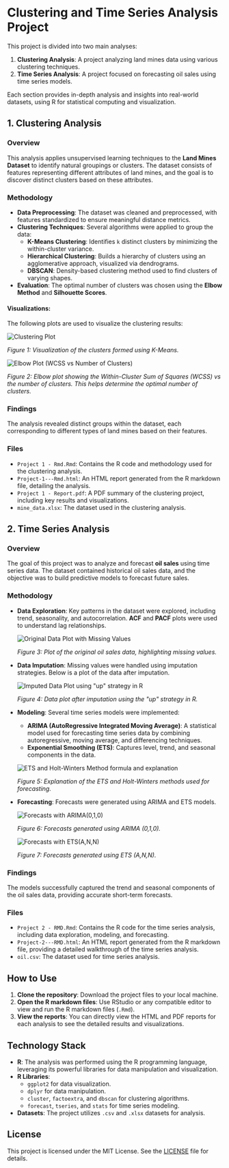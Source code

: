 # Clustering and Time Series Analysis Project

This project is divided into two main analyses:
1. **Clustering Analysis**: A project analyzing land mines data using various clustering techniques.
2. **Time Series Analysis**: A project focused on forecasting oil sales using time series models.

Each section provides in-depth analysis and insights into real-world datasets, using R for statistical computing and visualization.

## 1. Clustering Analysis

### Overview
This analysis applies unsupervised learning techniques to the **Land Mines Dataset** to identify natural groupings or clusters. The dataset consists of features representing different attributes of land mines, and the goal is to discover distinct clusters based on these attributes.

### Methodology
- **Data Preprocessing**: The dataset was cleaned and preprocessed, with features standardized to ensure meaningful distance metrics.
- **Clustering Techniques**: Several algorithms were applied to group the data:
  - **K-Means Clustering**: Identifies `k` distinct clusters by minimizing the within-cluster variance.
  - **Hierarchical Clustering**: Builds a hierarchy of clusters using an agglomerative approach, visualized via dendrograms.
  - **DBSCAN**: Density-based clustering method used to find clusters of varying shapes.
- **Evaluation**: The optimal number of clusters was chosen using the **Elbow Method** and **Silhouette Scores**.

#### Visualizations:
The following plots are used to visualize the clustering results:

![Clustering Plot](https://github.com/jayshrivastava0/Clustering-and-Time-Series-Analysis-Project/blob/main/Clustering%20Analysis/images/newplot%20(1).png)

*Figure 1: Visualization of the clusters formed using K-Means.*

![Elbow Plot (WCSS vs Number of Clusters)](https://github.com/jayshrivastava0/Clustering-and-Time-Series-Analysis-Project/blob/main/Clustering%20Analysis/images/newplot%20(2).png)

*Figure 2: Elbow plot showing the Within-Cluster Sum of Squares (WCSS) vs the number of clusters. This helps determine the optimal number of clusters.*

### Findings
The analysis revealed distinct groups within the dataset, each corresponding to different types of land mines based on their features.

### Files
- `Project 1 - Rmd.Rmd`: Contains the R code and methodology used for the clustering analysis.
- `Project-1---Rmd.html`: An HTML report generated from the R markdown file, detailing the analysis.
- `Project 1 - Report.pdf`: A PDF summary of the clustering project, including key results and visualizations.
- `mine_data.xlsx`: The dataset used in the clustering analysis.

## 2. Time Series Analysis

### Overview
The goal of this project was to analyze and forecast **oil sales** using time series data. The dataset contained historical oil sales data, and the objective was to build predictive models to forecast future sales.

### Methodology
- **Data Exploration**: Key patterns in the dataset were explored, including trend, seasonality, and autocorrelation. **ACF** and **PACF** plots were used to understand lag relationships.
  
  ![Original Data Plot with Missing Values](https://github.com/jayshrivastava0/Clustering-and-Time-Series-Analysis-Project/blob/main/Time%20Series%20Analysis/images/newplot%20(3).png)

  *Figure 3: Plot of the original oil sales data, highlighting missing values.*

- **Data Imputation**: Missing values were handled using imputation strategies. Below is a plot of the data after imputation.
  
  ![Imputed Data Plot using "up" strategy in R](https://github.com/jayshrivastava0/Clustering-and-Time-Series-Analysis-Project/blob/main/Time%20Series%20Analysis/images/newplot%20(4).png)

  *Figure 4: Data plot after imputation using the "up" strategy in R.*

- **Modeling**: Several time series models were implemented:
  - **ARIMA (AutoRegressive Integrated Moving Average)**: A statistical model used for forecasting time series data by combining autoregressive, moving average, and differencing techniques.
  - **Exponential Smoothing (ETS)**: Captures level, trend, and seasonal components in the data.
  
  ![ETS and Holt-Winters Method formula and explanation](https://github.com/jayshrivastava0/Clustering-and-Time-Series-Analysis-Project/blob/main/Time%20Series%20Analysis/images/Screenshot%202024-10-16%20192328.png)

  *Figure 5: Explanation of the ETS and Holt-Winters methods used for forecasting.*

- **Forecasting**: Forecasts were generated using ARIMA and ETS models.
  
  ![Forecasts with ARIMA(0,1,0)](https://github.com/jayshrivastava0/Clustering-and-Time-Series-Analysis-Project/blob/main/Time%20Series%20Analysis/images/Screenshot%202024-10-16%20192403.png)

  *Figure 6: Forecasts generated using ARIMA (0,1,0).*
  
  ![Forecasts with ETS(A,N,N)](https://github.com/jayshrivastava0/Clustering-and-Time-Series-Analysis-Project/blob/main/Time%20Series%20Analysis/images/Screenshot%202024-10-16%20192435.png)

  *Figure 7: Forecasts generated using ETS (A,N,N).*

### Findings
The models successfully captured the trend and seasonal components of the oil sales data, providing accurate short-term forecasts.

### Files
- `Project 2 - RMD.Rmd`: Contains the R code for the time series analysis, including data exploration, modeling, and forecasting.
- `Project-2---RMD.html`: An HTML report generated from the R markdown file, providing a detailed walkthrough of the time series analysis.
- `oil.csv`: The dataset used for time series analysis.

## How to Use
1. **Clone the repository**: Download the project files to your local machine.
2. **Open the R markdown files**: Use RStudio or any compatible editor to view and run the R markdown files (`.Rmd`).
3. **View the reports**: You can directly view the HTML and PDF reports for each analysis to see the detailed results and visualizations.

## Technology Stack
- **R**: The analysis was performed using the R programming language, leveraging its powerful libraries for data manipulation and visualization.
- **R Libraries**:
  - `ggplot2` for data visualization.
  - `dplyr` for data manipulation.
  - `cluster`, `factoextra`, and `dbscan` for clustering algorithms.
  - `forecast`, `tseries`, and `stats` for time series modeling.
- **Datasets**: The project utilizes `.csv` and `.xlsx` datasets for analysis.

## License
This project is licensed under the MIT License. See the [LICENSE](./LICENSE) file for details.
